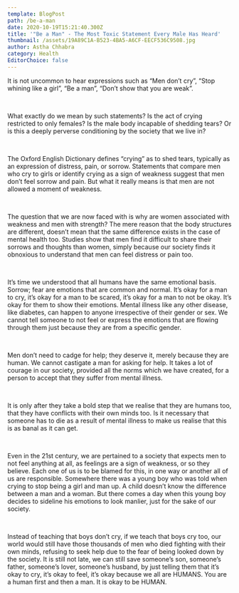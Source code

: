 ```yaml
---
template: BlogPost
path: /be-a-man
date: 2020-10-19T15:21:40.300Z
title: '"Be a Man" - The Most Toxic Statement Every Male Has Heard'
thumbnail: /assets/19A89C1A-B523-4BA5-A6CF-EECF536C9508.jpg
author: Astha Chhabra
category: Health
EditorChoice: false
---
```

It is not uncommon to hear expressions such as “Men don’t cry”, “Stop whining like a girl”, “Be a man”, “Don’t show that you are weak”.

<br>

What exactly do we mean by such statements? Is the act of crying restricted to only females? Is the male body incapable of shedding tears? Or is this a deeply perverse conditioning by the society that we live in?

<br>

The Oxford English Dictionary defines “crying” as to shed tears, typically as an expression of distress, pain, or sorrow. Statements that compare men who cry to girls or identify crying as a sign of weakness suggest that men don’t feel sorrow and pain. But what it really means is that men are not allowed a moment of weakness.

<br>

The question that we are now faced with is why are women associated with weakness and men with strength? The mere reason that the body structures are different, doesn’t mean that the same difference exists in the case of mental health too. Studies show that men find it difficult to share their sorrows and thoughts than women, simply because our society finds it obnoxious to understand that men can feel distress or pain too.

<br>

It’s time we understood that all humans have the same emotional basis. Sorrow; fear are emotions that are common and normal. It’s okay for a man to cry, it’s okay for a man to be scared, it’s okay for a man to not be okay. It’s okay for them to show their emotions. Mental illness like any other disease, like diabetes, can happen to anyone irrespective of their gender or sex. We cannot tell someone to not feel or express the emotions that are flowing through them just because they are from a specific gender.

<br>

Men don’t need to cadge for help; they deserve it, merely because they are human. We cannot castigate a man for asking for help. It takes a lot of courage in our society, provided all the norms which we have created, for a person to accept that they suffer from mental illness.

<br>

It is only after they take a bold step that we realise that they are humans too, that they have conflicts with their own minds too. Is it necessary that someone has to die as a result of mental illness to make us realise that this is as banal as it can get.

<br>

Even in the 21st century, we are pertained to a society that expects men to not feel anything at all, as feelings are a sign of weakness, or so they believe. Each one of us is to be blamed for this, in one way or another all of us are responsible. Somewhere there was a young boy who was told when crying to stop being a girl and man up. A child doesn’t know the difference between a man and a woman. But there comes a day when this young boy decides to sideline his emotions to look manlier, just for the sake of our society.

<br>

Instead of teaching that boys don’t cry, if we teach that boys cry too, our world would still have those thousands of men who died fighting with their own minds, refusing to seek help due to the fear of being looked down by the society. It is still not late, we can still save someone’s son, someone’s father, someone’s lover, someone’s husband, by just telling them that it’s okay to cry, it’s okay to feel, it’s okay because we all are HUMANS. You are a human first and then a man. It is okay to be HUMAN.
